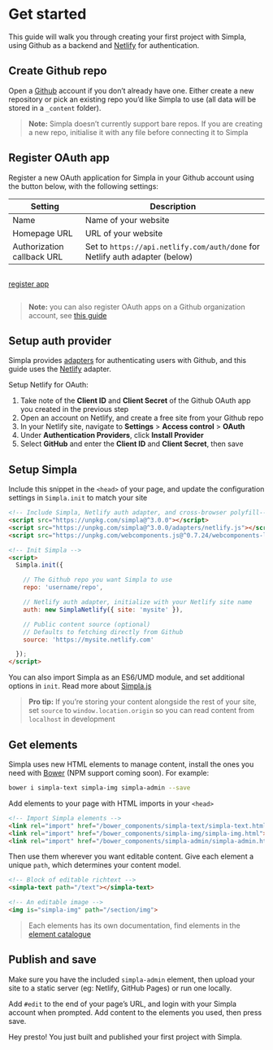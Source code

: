 # Get started

This guide will walk you through creating your first project with Simpla, using Github as a backend and [Netlify](https://netlify.com) for authentication.

## Create Github repo

Open a [Github](https://github.com) account if you don’t already have one. Either create a new repository or pick an existing repo you’d like Simpla to use (all data will be stored in a `_content` folder).

> **Note:** Simpla doesn’t currently support bare repos. If you are creating a new repo, initialise it with any file before connecting it to Simpla

## Register OAuth app

Register a new OAuth application for Simpla in your Github account using the button below, with the following settings:

| Setting | Description |
| --- | --- |
| Name | Name of your website |
| Homepage URL | URL of your website |
| Authorization callback URL | Set to `https://api.netlify.com/auth/done` for Netlify auth adapter (below) |

<p style="display:inline-block; width:100%;">
  <a href="https://github.com/settings/applications/new" class="simpla-button">register app</a>
</p>

> **Note:** you can also register OAuth apps on a Github organization account, see [this guide](https://developer.github.com/apps/building-integrations/setting-up-and-registering-oauth-apps/registering-oauth-apps/)

## Setup auth provider

Simpla provides [adapters](/guides/adapters) for authenticating users with Github, and this guide uses the [Netlify](https://www.netlify.com) adapter.

Setup Netlify for OAuth:

1.  Take note of the **Client ID** and **Client Secret** of the Github OAuth app you created in the previous step
2.  Open an account on Netlify, and create a free site from your Github repo
3.  In your Netlify site, navigate to **Settings** > **Access control** > **OAuth**
4.  Under **Authentication Providers**, click **Install Provider**
5.  Select **GitHub** and enter the **Client ID** and **Client Secret**, then save

## Setup Simpla

Include this snippet in the `<head>` of your page, and update the configuration settings in `Simpla.init` to match your site

```html
<!-- Include Simpla, Netlify auth adapter, and cross-browser polyfill-->
<script src="https://unpkg.com/simpla@^3.0.0"></script>
<script src="https://unpkg.com/simpla@^3.0.0/adapters/netlify.js"></script>
<script src="https://unpkg.com/webcomponents.js@^0.7.24/webcomponents-lite.min.js" async></script>

<!-- Init Simpla -->
<script>
  Simpla.init({

    // The Github repo you want Simpla to use
    repo: 'username/repo',

    // Netlify auth adapter, initialize with your Netlify site name
    auth: new SimplaNetlify({ site: 'mysite' }),

    // Public content source (optional)
    // Defaults to fetching directly from Github
    source: 'https://mysite.netlify.com'

  });
</script>
```

You can also import Simpla as an ES6/UMD module, and set additional options in `init`. Read more about [Simpla.js](/guides/simpla-js)

> **Pro tip:** If you’re storing your content alongside the rest of your site, set `source` to `window.location.origin` so you can read content from `localhost` in development

## Get elements

Simpla uses new HTML elements to manage content, install the ones you need with [Bower](https://bower.io) (NPM support coming soon). For example:

```sh
bower i simpla-text simpla-img simpla-admin --save
```

Add elements to your page with HTML imports in your `<head>`

```html
<!-- Import Simpla elements -->
<link rel="import" href="/bower_components/simpla-text/simpla-text.html">
<link rel="import" href="/bower_components/simpla-img/simpla-img.html">
<link rel="import" href="/bower_components/simpla-admin/simpla-admin.html" async>
```

Then use them wherever you want editable content. Give each element a unique `path`, which determines your content model.

```html
<!-- Block of editable richtext -->
<simpla-text path="/text"></simpla-text>

<!-- An editable image -->
<img is="simpla-img" path="/section/img">
```

> Each elements has its own documentation, find elements in the [element catalogue](https://www.webcomponents.org/collection/simplaio/simpla-elements)

## Publish and save

Make sure you have the included `simpla-admin` element, then upload your site to a static server (eg: Netlify, GitHub Pages) or run one locally.

Add `#edit` to the end of your page’s URL, and login with your Simpla account when prompted. Add content to the elements you used, then press save.

Hey presto! You just built and published your first project with Simpla.
